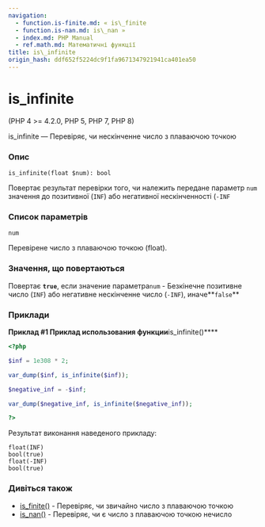 ```yaml
---
navigation:
  - function.is-finite.md: « is\_finite
  - function.is-nan.md: is\_nan »
  - index.md: PHP Manual
  - ref.math.md: Математичні функції
title: is\_infinite
origin_hash: ddf652f5224dc9f1fa9671347921941ca401ea50
---
```

# is\_infinite

(PHP 4 >= 4.2.0, PHP 5, PHP 7, PHP 8)

is\_infinite — Перевіряє, чи нескінченне число з плаваючою точкою

### Опис

```methodsynopsis
is_infinite(float $num): bool
```

Повертає результат перевірки того, чи належить передане параметр `num` значення до позитивної (`INF`) або негативної нескінченності (`-INF`

### Список параметрів

`num`

Перевірене число з плаваючою точкою (float).

### Значення, що повертаються

Повертає **`true`**, если значение параметра`num` - Безкінечне позитивне число (`INF`) або негативне нескінченне число (`-INF`), иначе\*\*`false`\*\*

### Приклади

**Приклад #1 Приклад использования функции**is\_infinite()\*\*\*\*

```php
<?php

$inf = 1e308 * 2;

var_dump($inf, is_infinite($inf));

$negative_inf = -$inf;

var_dump($negative_inf, is_infinite($negative_inf));

?>
```

Результат виконання наведеного прикладу:

```
float(INF)
bool(true)
float(-INF)
bool(true)
```

### Дивіться також

-   [is\_finite()](function.is-finite.md) \- Перевіряє, чи звичайно число з плаваючою точкою
-   [is\_nan()](function.is-nan.md) \- Перевіряє, чи є число з плаваючою точкою нечисло
